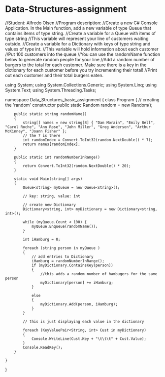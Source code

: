 # Data-Structures-assignment
//Student: Alfredo Olsen
//Program description:
//Create a new C# Console Application. In the Main function, add a new variable of type Queue that contains items of type string.
//Create a variable for a Queue with items of type string
//This variable will represent your line of customers waiting outside.
//Create a variable for a Dictionary with keys of type string and values of type int.
//This variable will hold information about each customer
//Put 100 customers into the queue
//You can use the randomName function below to generate random people for your line
//Add a random number of burgers to the total for each customer. Make sure there is a key in the dictionary for each customer before you try incrementing their total!
//Print out each customer and their total burgers eaten.

using       System;
using       System.Collections.Generic;
using       System.Linq;
using       System.Text;
using       System.Threading.Tasks;

namespace   Data_Structures_basic_assignment
{
    class Program
    {
        // creating the 'random' constructor 
        public static Random random = new Random();

        public static string randomName()
        {
            string[] names = new string[8] { "Dan Morain", "Emily Bell", "Carol Roche", "Ann Rose", "John Miller", "Greg Anderson", "Arthur McKinney", "Joann Fisher" };
            // the 7 is there 
            int randomIndex = Convert.ToInt32(random.NextDouble() * 7);
            return names[randomIndex];
        }

        public static int randomNumberInRange()
        {
            return Convert.ToInt32(random.NextDouble() * 20);
        }

        static void Main(string[] args)
        {
            Queue<string> myQueue = new Queue<string>();

            // key: string, value: int

            // create new Dictionary
            Dictionary<string, int> myDictionary = new Dictionary<string, int>();
          
            while (myQueue.Count < 100) {
                myQueue.Enqueue(randomName());
            }

            int iHamburg = 0; 
 
            foreach (string person in myQueue )
            {
                // add entries to Dictionary
                iHamburg = randomNumberInRange();
                if (myDictionary.ContainsKey(person))
                {
                    //this adds a random number of hambugers for the same person
                    myDictionary[person] += iHamburg;
                }

                else
                {
                    myDictionary.Add(person, iHamburg);
                }
            }
                
            // this is just displaying each value in the dictionary

            foreach (KeyValuePair<String, int> Cust in myDictionary)
            {
                Console.WriteLine(Cust.Key + "\t\t\t" + Cust.Value);
            }
            Console.ReadKey();
        }
                 
    }
}
